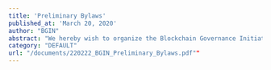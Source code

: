 ```yaml
---
title: 'Preliminary Bylaws'
published_at: 'March 20, 2020'
author: "BGIN"
abstract: "We hereby wish to organize the Blockchain Governance Initiative Network (BGIN), which shall serve as an open platform for diverse stakeholder discussions and further sustainable development of the ecosystem within the blockchain ecosphere."
category: "DEFAULT"
url: "/documents/220222_BGIN_Preliminary_Bylaws.pdf""
---
```

